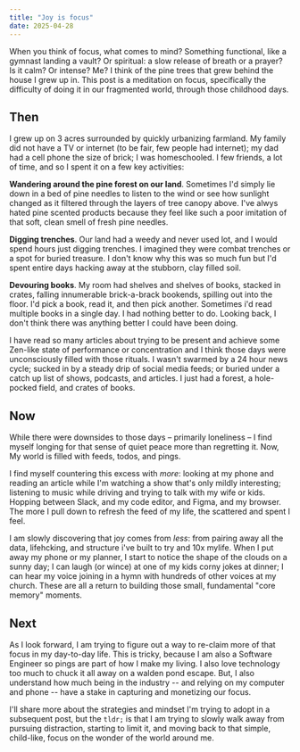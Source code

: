 ```yaml
---
title: "Joy is focus"
date: 2025-04-28
---
```


When you think of focus, what comes to mind? Something functional, like a gymnast landing a vault? Or spiritual: a slow release of breath or a prayer? Is it calm? Or intense? Me? I think of the pine trees that grew behind the house I grew up in. This post is a meditation on focus, specifically the difficulty of doing it in our fragmented world, through those childhood days.

## Then

I grew up on 3 acres surrounded by quickly urbanizing farmland. My family did not have a TV or internet (to be fair, few people had internet); my dad had a cell phone the size of brick; I was homeschooled. I few friends, a lot of time, and so I spent it on a few key activities:

**Wandering around the pine forest on our land**. Sometimes I'd simply lie down in a bed of pine needles to listen to the wind or see how sunlight changed as it filtered through the layers of tree canopy above. I've alwys hated pine scented products because they feel like such a poor imitation of that soft, clean smell of fresh pine needles.

**Digging trenches**. Our land had a weedy and never used lot, and I would spend hours just digging trenches. I imagined they were combat trenches or a spot for buried treasure. I don't know why this was so much fun but I'd spent entire days hacking away at the stubborn, clay filled soil.

**Devouring books**. My room had shelves and shelves of books, stacked in crates, falling innumerable brick-a-brack bookends, spilling out into the floor. I'd pick a book, read it, and then pick another. Sometimes i'd read multiple books in a single day. I had nothing better to do. Looking back, I don't think there was anything better I could have been doing.

I have read so many articles about trying to be present and achieve some Zen-like state of performance or concentration and I think those days were unconsciously filled with those rituals. I wasn't swarmed by a 24 hour news cycle; sucked in by a steady drip of social media feeds; or buried under a catch up list of shows, podcasts, and articles. I just had a forest, a hole-pocked field, and crates of books.

## Now

While there were downsides to those days – primarily loneliness – I find myself longing for that sense of quiet peace more than regretting it. Now, My world is filled with feeds, todos, and pings.

I find myself countering this excess with _more_: looking at my phone and reading an article while I'm watching a show that's only mildly interesting; listening to music while driving and trying to talk with my wife or kids. Hopping between Slack, and my code editor, and Figma, and my browser. The more I pull down to refresh the feed of my life, the scattered and spent I feel.

I am slowly discovering that joy comes from _less_: from pairing away all the data, lifehcking, and structure i've built to try and 10x mylife. When I put away my phone or my planner, I start to notice the shape of the clouds on a sunny day; I can laugh (or wince) at one of my kids corny jokes at dinner; I can hear my voice joining in a hymn with hundreds of other voices at my church. These are all a return to building those small, fundamental "core memory" moments.

## Next

As I look forward, I am trying to figure out a way to re-claim more of that focus in my day-to-day life. This is tricky, because I am also a Software Engineer so pings are part of how I make my living. I also love technology too much to chuck it all away on a walden pond escape. But, I also understand how much being in the industry -- and relying on my computer and phone -- have a stake in capturing and monetizing our focus.

I'll share more about the strategies and mindset I'm trying to adopt in a subsequent post, but the `tldr;` is that I am trying to slowly walk away from pursuing distraction, starting to limit it, and moving back to that simple, child-like, focus on the wonder of the world around me.
